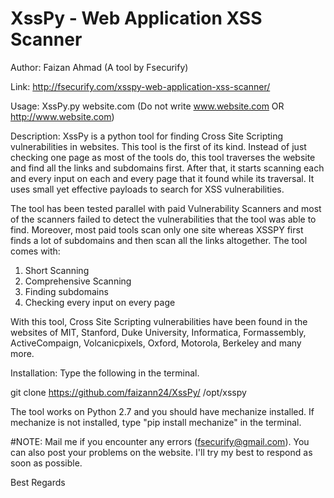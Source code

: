# XssPy - Web Application XSS Scanner

Author: Faizan Ahmad (A tool by Fsecurify)

Link: http://fsecurify.com/xsspy-web-application-xss-scanner/

Usage: XssPy.py website.com (Do not write www.website.com OR http://www.website.com)

Description: XssPy is a python tool for finding Cross Site Scripting vulnerabilities in websites. This tool is the first of its kind. Instead of just checking one page as most of the tools do, this tool traverses the website and find all the links and subdomains first. After that, it starts scanning each and every input on each and every page that it found while its traversal. It uses small yet effective payloads to search for XSS vulnerabilities. 

The tool has been tested parallel with paid Vulnerability Scanners and most of the scanners failed to detect the vulnerabilities that the tool was able to find. Moreover, most paid tools scan only one site whereas XSSPY first finds a lot of subdomains and then scan all the links altogether. The tool comes with:

1) Short Scanning
2) Comprehensive Scanning
3) Finding subdomains
4) Checking every input on every page

With this tool, Cross Site Scripting vulnerabilities have been found in the websites of MIT, Stanford, Duke University, Informatica, Formassembly, ActiveCompaign, Volcanicpixels, Oxford, Motorola, Berkeley and many more.

Installation: Type the following in the terminal.

git clone https://github.com/faizann24/XssPy/ /opt/xsspy

The tool works on Python 2.7 and you should have mechanize installed. If mechanize is not installed, type "pip install mechanize" in the terminal. 


#NOTE: 
Mail me if you encounter any errors (fsecurify@gmail.com). You can also post your problems on the website. I'll try my best to respond as soon as possible.

Best Regards
